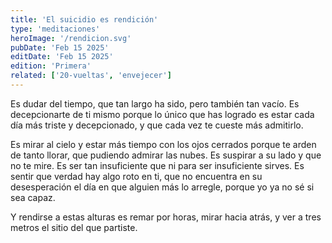 ```yaml
---
title: 'El suicidio es rendición'
type: 'meditaciones'
heroImage: '/rendicion.svg'
pubDate: 'Feb 15 2025'
editDate: 'Feb 15 2025'
edition: 'Primera'
related: ['20-vueltas', 'envejecer']
---
```


Es dudar del tiempo, que tan largo ha sido, pero también tan vacío. Es decepcionarte de ti mismo porque lo único que has logrado es estar cada día más triste y decepcionado, y que cada vez te cueste más admitirlo.

Es mirar al cielo y estar más tiempo con los ojos cerrados porque te arden de tanto llorar, que pudiendo admirar las nubes. Es suspirar a su lado y que no te mire. Es ser tan insuficiente que ni para ser insuficiente sirves. Es sentir que verdad hay algo roto en ti, que no encuentra en su desesperación el día en que alguien más lo arregle, porque yo ya no sé si sea capaz.

Y rendirse a estas alturas es remar por horas, mirar hacia atrás, y ver a tres metros el sitio del que partiste.
